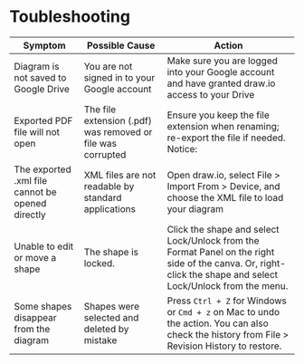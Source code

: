 # Toubleshooting

| Symptom                                     | Possible Cause                                             | Action                                                                                                                                                       |
|---------------------------------------------|------------------------------------------------------------|--------------------------------------------------------------------------------------------------------------------------------------------------------------|
| Diagram is not saved to Google Drive          | You are not signed in to your Google account                       | Make sure you are logged into your Google account and have granted draw.io access to your Drive                                                               |
| Exported PDF file will not open                | The file extension (.pdf) was removed or file was corrupted | Ensure you keep the file extension when renaming; re-export the file if needed. Notice:                                                                      |
| The exported .xml file cannot be opened directly | XML files are not readable by standard applications                                               | Open draw.io, select File > Import From > Device, and choose the XML file to load your diagram                                                               |
| Unable to edit or move a shape              | The shape is locked.                                              | Click the shape and select Lock/Unlock from the Format Panel on the right side of the canva. Or, right-click the shape and select Lock/Unlock from the menu. |
| Some shapes disappear from the diagram      | Shapes were selected and deleted by mistake                                              | Press `Ctrl + Z` for Windows or `Cmd + z` on Mac to undo the action. You can also check the history from File > Revision History to restore.                 |